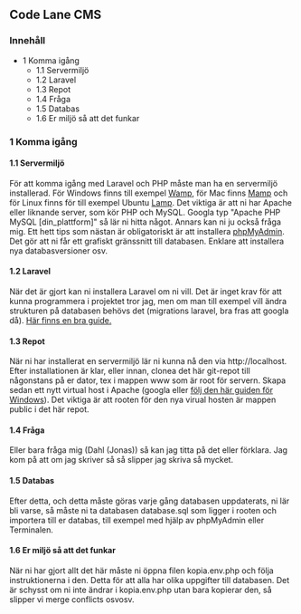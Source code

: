 ## Code Lane CMS
### Innehåll
* 1 Komma igång
  * 1.1 Servermiljö
  * 1.2 Laravel
  * 1.3 Repot
  * 1.4 Fråga
  * 1.5 Databas
  * 1.6 Er miljö så att det funkar

### 1 Komma igång
#### 1.1 Servermiljö
För att komma igång med Laravel och PHP måste man ha en servermiljö installerad. För Windows finns till exempel [Wamp](http://www.wampserver.com/en/), för Mac finns [Mamp](http://www.mamp.info/en/) och för Linux finns för till exempel Ubuntu [Lamp](https://help.ubuntu.com/community/ApacheMySQLPHP). Det viktiga är att ni har Apache eller liknande server, som kör PHP och MySQL. Googla typ "Apache PHP MySQL [din_plattform]" så lär ni hitta något. Annars kan ni ju också fråga mig. Ett hett tips som nästan är obligatoriskt är att installera [phpMyAdmin](http://www.phpmyadmin.net/home_page/index.php). Det gör att ni får ett grafiskt gränssnitt till databasen. Enklare att installera nya databasversioner osv.

#### 1.2 Laravel
När det är gjort kan ni installera Laravel om ni vill. Det är inget krav för att kunna programmera i projektet tror jag, men om man till exempel vill ändra strukturen på databasen behövs det (migrations laravel, bra fras att googla då). [Här finns en bra guide.](http://laravel.com/docs/5.0/installation)

#### 1.3 Repot
När ni har installerat en servermiljö lär ni kunna nå den via http://localhost. Efter installationen är klar, eller innan, clonea det här git-repot till någonstans på er dator, tex i mappen www som är root för servern. Skapa sedan ett nytt virtual host i Apache (googla eller [följ den här guiden för Windows](http://foundationphp.com/tutorials/apache_vhosts.php)). Det viktiga är att rooten för den nya virual hosten är mappen public i det här repot. 

#### 1.4 Fråga
Eller bara fråga mig (Dahl (Jonas)) så kan jag titta på det eller förklara. Jag kom på att om jag skriver så så slipper jag skriva så mycket.

#### 1.5 Databas
Efter detta, och detta måste göras varje gång databasen uppdaterats, ni lär bli varse, så måste ni ta databasen database.sql som ligger i rooten och importera till er databas, till exempel med hjälp av phpMyAdmin eller Terminalen. 

#### 1.6 Er miljö så att det funkar
När ni har gjort allt det här måste ni öppna filen kopia.env.php och följa instruktionerna i den. Detta för att alla har olika uppgifter till databasen. Det är schysst om ni inte ändrar i kopia.env.php utan bara kopierar den, så slipper vi merge conflicts osvosv.
